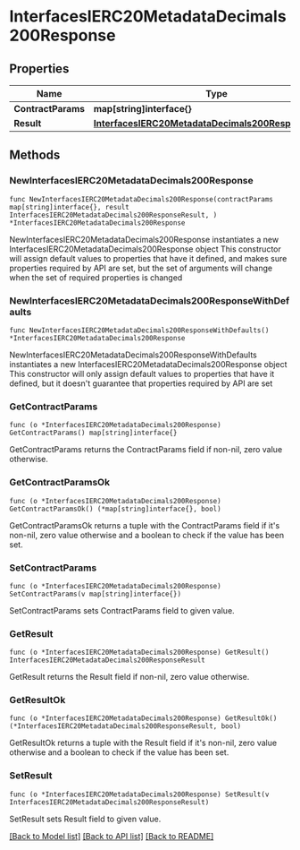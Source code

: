 # InterfacesIERC20MetadataDecimals200Response

## Properties

Name | Type | Description | Notes
------------ | ------------- | ------------- | -------------
**ContractParams** | **map[string]interface{}** |  | 
**Result** | [**InterfacesIERC20MetadataDecimals200ResponseResult**](InterfacesIERC20MetadataDecimals200ResponseResult.md) |  | 

## Methods

### NewInterfacesIERC20MetadataDecimals200Response

`func NewInterfacesIERC20MetadataDecimals200Response(contractParams map[string]interface{}, result InterfacesIERC20MetadataDecimals200ResponseResult, ) *InterfacesIERC20MetadataDecimals200Response`

NewInterfacesIERC20MetadataDecimals200Response instantiates a new InterfacesIERC20MetadataDecimals200Response object
This constructor will assign default values to properties that have it defined,
and makes sure properties required by API are set, but the set of arguments
will change when the set of required properties is changed

### NewInterfacesIERC20MetadataDecimals200ResponseWithDefaults

`func NewInterfacesIERC20MetadataDecimals200ResponseWithDefaults() *InterfacesIERC20MetadataDecimals200Response`

NewInterfacesIERC20MetadataDecimals200ResponseWithDefaults instantiates a new InterfacesIERC20MetadataDecimals200Response object
This constructor will only assign default values to properties that have it defined,
but it doesn't guarantee that properties required by API are set

### GetContractParams

`func (o *InterfacesIERC20MetadataDecimals200Response) GetContractParams() map[string]interface{}`

GetContractParams returns the ContractParams field if non-nil, zero value otherwise.

### GetContractParamsOk

`func (o *InterfacesIERC20MetadataDecimals200Response) GetContractParamsOk() (*map[string]interface{}, bool)`

GetContractParamsOk returns a tuple with the ContractParams field if it's non-nil, zero value otherwise
and a boolean to check if the value has been set.

### SetContractParams

`func (o *InterfacesIERC20MetadataDecimals200Response) SetContractParams(v map[string]interface{})`

SetContractParams sets ContractParams field to given value.


### GetResult

`func (o *InterfacesIERC20MetadataDecimals200Response) GetResult() InterfacesIERC20MetadataDecimals200ResponseResult`

GetResult returns the Result field if non-nil, zero value otherwise.

### GetResultOk

`func (o *InterfacesIERC20MetadataDecimals200Response) GetResultOk() (*InterfacesIERC20MetadataDecimals200ResponseResult, bool)`

GetResultOk returns a tuple with the Result field if it's non-nil, zero value otherwise
and a boolean to check if the value has been set.

### SetResult

`func (o *InterfacesIERC20MetadataDecimals200Response) SetResult(v InterfacesIERC20MetadataDecimals200ResponseResult)`

SetResult sets Result field to given value.



[[Back to Model list]](../README.md#documentation-for-models) [[Back to API list]](../README.md#documentation-for-api-endpoints) [[Back to README]](../README.md)


